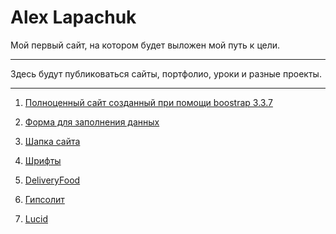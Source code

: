 # Alex Lapachuk

Мой первый сайт, на котором будет выложен мой путь к цели. 

-------------------------  

Здесь будут публиковаться сайты, портфолио, уроки и разные проекты.

-------------------------  


1. [Полноценный сайт созданный при помощи boostrap 3.3.7](alexkaunsss.github.io/lesson12/ "Полноценный сайт созданный при помощи boostrap 3.3.7")

2. [Форма для заполнения данных](alexkaunsss.github.io/lesson13/ "Форма для заполнения данных")

3. [Шапка сайта](https://alexkaunsss.github.io/lesson14/ "Шапка сайта")

4. [Шрифты](https://alexkaunsss.github.io/lesson14.1/ "Шрифты")

5. [DeliveryFood](https://alexkaunsss.github.io/delivery/ "DeliveryFood")

6. [Гипсолит](https://alexkaunsss.github.io/gipsolit/ "Гипсолит")

7. [Lucid](https://alexkaunsss.github.io/lucid/ "Lucid")


